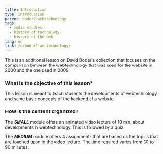 ```yaml
---
title: Introduction
type: introduction
parent: boder2-webtechnology
tags:
  - media studies
  - history of technology
  - history of the web
lang: en
link: /u/boder2-webtechnology/
---
```


This is an additional lesson on David Boder's collection that focuses on the comparison between the webtechnology that was used for
the website in 2000 and the one used in 2009
<!-- more -->

### What is the objective of this lesson?

<!-- section-contents -->

This lesson is meant to teach students the developments of webtechnology and some basic concepts of the backend of a website
<!-- section -->

### How is the content organized?

<!-- section-contents -->


The ***SMALL*** module offers an animated video lecture of 10 min. about developments in webtechnology. This is followed by a quiz.

The ***MEDIUM*** module  offers 4 assignments that are based on the topics that are touched upon in the video lecture. The time required varies from 30 to 90 minutes.
